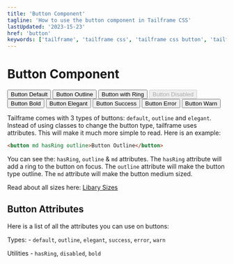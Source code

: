 ```yaml
---
title: 'Button Component'
tagline: 'How to use the button component in Tailframe CSS'
lastUpdated: '2023-15-23'
href: 'button'
keywords: ['tailframe', 'tailframe css', 'tailframe css button', 'tailframe button', 'tailframe css buttons', 'tailframe buttons']
---
```


# Button Component

<div class="flex flex-wrap gap-4">
<button>
  Button Default
</button>

<button outline>
  Button Outline
</button>

<button hasring>
  Button with Ring
</button>

<button disabled>
  Button Disabled
</button>

<button bold>
  Button Bold
</button>

<button elegant>
  Button Elegant
</button>

<button success>
  Button Success
</button>

<button error>
  Button Error
</button>

<button warn>
  Button Warn
</button>
</div>

Tailframe comes with 3 types of buttons: `default`, `outline` and `elegant`. Instead of using classes to change the button type, tailframe uses attributes. This will make it much more simple to read. Here is an example:

```html
<button md hasRing outline>Button Outline</button>
```

You can see the: `hasRing`, `outline` & `md` attributes. The `hasRing` attribute will add a ring to the button on focus. The `outline` attribute will make the button type outline. The `md` attribute will make the button medium sized.

Read about all sizes here: [Libary Sizes](/docs/libary-sizes)

## Button Attributes

Here is a list of all the attributes you can use on buttons:

Types: - `default`, `outline`, `elegant`, `success`, `error`, `warn`

Utilities - `hasRing`, `disabled`, `bold`

